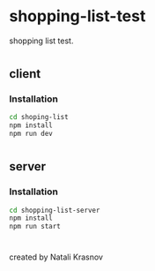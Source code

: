 # shopping-list-test

shopping list test.

#

## client

### Installation

```bash
cd shoping-list
npm install
npm run dev
```

#

## server

### Installation

```bash
cd shopping-list-server
npm install
npm run start
```

#

created by Natali Krasnov
